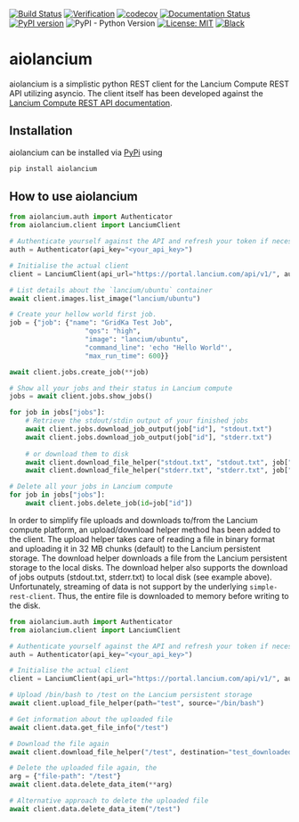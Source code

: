 [![Build Status](https://github.com/giffels/aiolancium/actions/workflows/unittests.yaml/badge.svg)](https://github.com/giffels/aiolancium/actions/workflows/unittests.yaml)
[![Verification](https://github.com/giffels/aiolancium/actions/workflows/verification.yaml/badge.svg)](https://github.com/giffels/aiolancium/actions/workflows/verification.yaml)
[![codecov](https://codecov.io/gh/giffels/aiolancium/branch/main/graph/badge.svg)](https://codecov.io/gh/giffels/aiolancium)
[![Documentation Status](https://readthedocs.org/projects/aiolancium/badge/?version=latest)](https://aiolancium.readthedocs.io/en/latest/?badge=latest)
[![PyPI version](https://badge.fury.io/py/aiolancium.svg)](https://badge.fury.io/py/aiolancium)
![PyPI - Python Version](https://img.shields.io/pypi/pyversions/aiolancium.svg?style=flat-square)
[![License: MIT](https://img.shields.io/badge/License-MIT-yellow.svg)](https://github.com/giffels/aiolancium/blob/master/LICENSE)
[![Black](https://img.shields.io/badge/code%20style-black-000000.svg)](https://github.com/psf/black)

# aiolancium

aiolancium is a simplistic python REST client for the Lancium Compute REST API utilizing asyncio. The client itself has
been developed against the [Lancium Compute REST API documentation](https://lancium.github.io/compute-api-docs/api.html).

## Installation
aiolancium can be installed via [PyPi](https://pypi.org/) using

```bash
pip install aiolancium
```

## How to use aiolancium

```python
from aiolancium.auth import Authenticator
from aiolancium.client import LanciumClient

# Authenticate yourself against the API and refresh your token if necessary
auth = Authenticator(api_key="<your_api_key>")

# Initialise the actual client
client = LanciumClient(api_url="https://portal.lancium.com/api/v1/", auth=auth)

# List details about the `lancium/ubuntu` container
await client.images.list_image("lancium/ubuntu")

# Create your hellow world first job.
job = {"job": {"name": "GridKa Test Job",
                   "qos": "high",
                   "image": "lancium/ubuntu",
                   "command_line": 'echo "Hello World"',
                   "max_run_time": 600}}

await client.jobs.create_job(**job)

# Show all your jobs and their status in Lancium compute
jobs = await client.jobs.show_jobs()

for job in jobs["jobs"]:
    # Retrieve the stdout/stdin output of your finished jobs
    await client.jobs.download_job_output(job["id"], "stdout.txt")
    await client.jobs.download_job_output(job["id"], "stderr.txt")
    
    # or download them to disk
    await client.download_file_helper("stdout.txt", "stdout.txt", job["id"])
    await client.download_file_helper("stderr.txt", "stderr.txt", job["id"])

# Delete all your jobs in Lancium compute
for job in jobs["jobs"]:
    await client.jobs.delete_job(id=job["id"])
```

In order to simplify file uploads and downloads to/from the Lancium compute platform, an upload/download helper method 
has been added to the client. 
The upload helper takes care of reading a file in binary format and uploading it in 32 MB chunks (default) to the 
Lancium persistent storage. The download helper downloads a file from the Lancium persistent storage to the local disks.
The download helper also supports the download of jobs outputs (stdout.txt, stderr.txt) to local disk (see example 
above).
Unfortunately, streaming of data is not support by the underlying `simple-rest-client`. Thus, the entire file is 
downloaded to memory before writing to the disk.

```python
from aiolancium.auth import Authenticator
from aiolancium.client import LanciumClient

# Authenticate yourself against the API and refresh your token if necessary
auth = Authenticator(api_key="<your_api_key>")

# Initialise the actual client
client = LanciumClient(api_url="https://portal.lancium.com/api/v1/", auth=auth)

# Upload /bin/bash to /test on the Lancium persistent storage
await client.upload_file_helper(path="test", source="/bin/bash")

# Get information about the uploaded file
await client.data.get_file_info("/test")

# Download the file again
await client.download_file_helper("/test", destination="test_downloaded_again")

# Delete the uploaded file again, the 
arg = {"file-path": "/test"}
await client.data.delete_data_item(**arg)

# Alternative approach to delete the uploaded file
await client.data.delete_data_item("/test")
```
